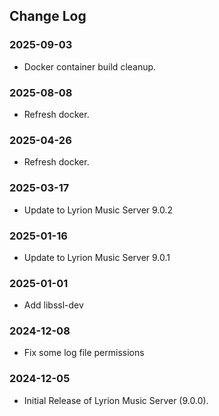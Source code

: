 ## Change Log

### 2025-09-03
- Docker container build cleanup.

### 2025-08-08
- Refresh docker.

### 2025-04-26
- Refresh docker.

### 2025-03-17
- Update to Lyrion Music Server 9.0.2

### 2025-01-16
- Update to Lyrion Music Server 9.0.1

### 2025-01-01
- Add libssl-dev

### 2024-12-08
- Fix some log file permissions

### 2024-12-05
- Initial Release of Lyrion Music Server (9.0.0).
